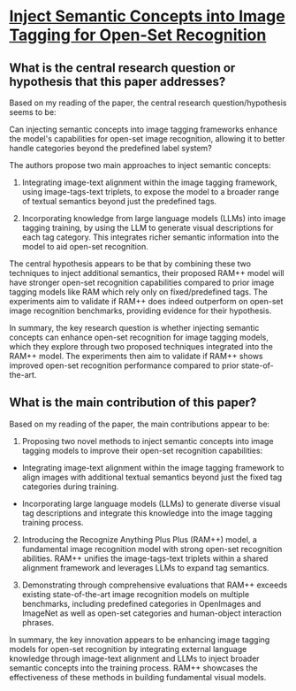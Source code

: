 # [Inject Semantic Concepts into Image Tagging for Open-Set Recognition](https://arxiv.org/abs/2310.15200)

## What is the central research question or hypothesis that this paper addresses?

 Based on my reading of the paper, the central research question/hypothesis seems to be: 

Can injecting semantic concepts into image tagging frameworks enhance the model's capabilities for open-set image recognition, allowing it to better handle categories beyond the predefined label system?

The authors propose two main approaches to inject semantic concepts:

1) Integrating image-text alignment within the image tagging framework, using image-tags-text triplets, to expose the model to a broader range of textual semantics beyond just the predefined tags. 

2) Incorporating knowledge from large language models (LLMs) into image tagging training, by using the LLM to generate visual descriptions for each tag category. This integrates richer semantic information into the model to aid open-set recognition.

The central hypothesis appears to be that by combining these two techniques to inject additional semantics, their proposed RAM++ model will have stronger open-set recognition capabilities compared to prior image tagging models like RAM which rely only on fixed/predefined tags. The experiments aim to validate if RAM++ does indeed outperform on open-set image recognition benchmarks, providing evidence for their hypothesis.

In summary, the key research question is whether injecting semantic concepts can enhance open-set recognition for image tagging models, which they explore through two proposed techniques integrated into the RAM++ model. The experiments then aim to validate if RAM++ shows improved open-set recognition performance compared to prior state-of-the-art.


## What is the main contribution of this paper?

 Based on my reading of the paper, the main contributions appear to be:

1. Proposing two novel methods to inject semantic concepts into image tagging models to improve their open-set recognition capabilities: 

- Integrating image-text alignment within the image tagging framework to align images with additional textual semantics beyond just the fixed tag categories during training.

- Incorporating large language models (LLMs) to generate diverse visual tag descriptions and integrate this knowledge into the image tagging training process.

2. Introducing the Recognize Anything Plus Plus (RAM++) model, a fundamental image recognition model with strong open-set recognition abilities. RAM++ unifies the image-tags-text triplets within a shared alignment framework and leverages LLMs to expand tag semantics. 

3. Demonstrating through comprehensive evaluations that RAM++ exceeds existing state-of-the-art image recognition models on multiple benchmarks, including predefined categories in OpenImages and ImageNet as well as open-set categories and human-object interaction phrases.

In summary, the key innovation appears to be enhancing image tagging models for open-set recognition by integrating external language knowledge through image-text alignment and LLMs to inject broader semantic concepts into the training process. RAM++ showcases the effectiveness of these methods in building fundamental visual models.
